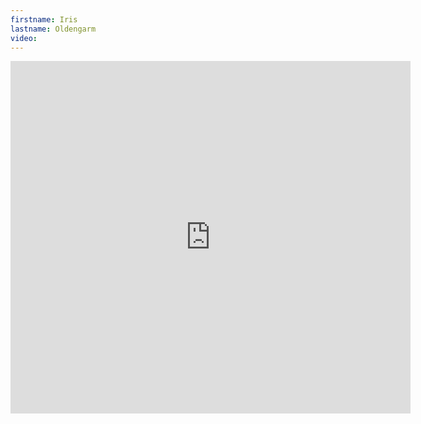 ```yaml
--- 
firstname: Iris
lastname: Oldengarm
video: 
--- 
```


<iframe src="https://player.vimeo.com/video/560841897" width="640" height="564" frameborder="0" allow="autoplay; fullscreen" allowfullscreen></iframe>
